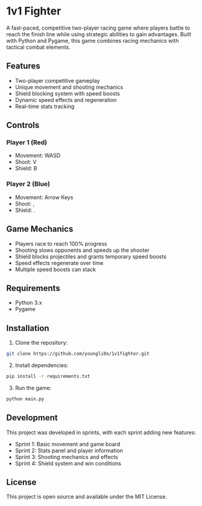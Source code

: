 # 1v1 Fighter

A fast-paced, competitive two-player racing game where players battle to reach the finish line while using strategic abilities to gain advantages. Built with Python and Pygame, this game combines racing mechanics with tactical combat elements.

## Features

- Two-player competitive gameplay
- Unique movement and shooting mechanics
- Shield blocking system with speed boosts
- Dynamic speed effects and regeneration
- Real-time stats tracking

## Controls

### Player 1 (Red)
- Movement: WASD
- Shoot: V
- Shield: B

### Player 2 (Blue)
- Movement: Arrow Keys
- Shoot: ,
- Shield: .

## Game Mechanics

- Players race to reach 100% progress
- Shooting slows opponents and speeds up the shooter
- Shield blocks projectiles and grants temporary speed boosts
- Speed effects regenerate over time
- Multiple speed boosts can stack

## Requirements

- Python 3.x
- Pygame

## Installation

1. Clone the repository:
```bash
git clone https://github.com/youngli0n/1v1fighter.git
```

2. Install dependencies:
```bash
pip install -r requirements.txt
```

3. Run the game:
```bash
python main.py
```

## Development

This project was developed in sprints, with each sprint adding new features:
- Sprint 1: Basic movement and game board
- Sprint 2: Stats panel and player information
- Sprint 3: Shooting mechanics and effects
- Sprint 4: Shield system and win conditions

## License

This project is open source and available under the MIT License. 